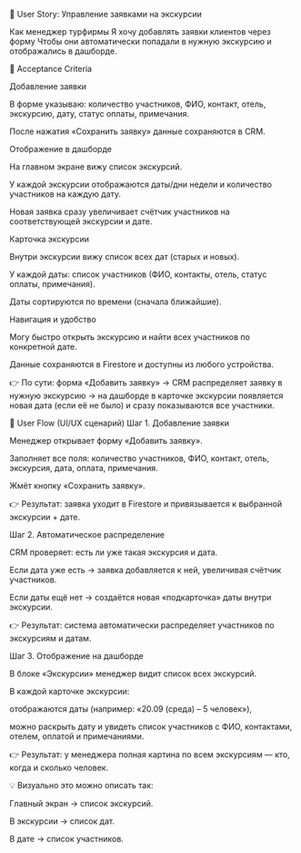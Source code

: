 📝 User Story: Управление заявками на экскурсии

Как менеджер турфирмы
Я хочу добавлять заявки клиентов через форму
Чтобы они автоматически попадали в нужную экскурсию и отображались в дашборде.

📌 Acceptance Criteria

Добавление заявки

В форме указываю: количество участников, ФИО, контакт, отель, экскурсию, дату, статус оплаты, примечания.

После нажатия «Сохранить заявку» данные сохраняются в CRM.

Отображение в дашборде

На главном экране вижу список экскурсий.

У каждой экскурсии отображаются даты/дни недели и количество участников на каждую дату.

Новая заявка сразу увеличивает счётчик участников на соответствующей экскурсии и дате.

Карточка экскурсии

Внутри экскурсии вижу список всех дат (старых и новых).

У каждой даты: список участников (ФИО, контакты, отель, статус оплаты, примечания).

Даты сортируются по времени (сначала ближайшие).

Навигация и удобство

Могу быстро открыть экскурсию и найти всех участников по конкретной дате.

Данные сохраняются в Firestore и доступны из любого устройства.

👉 По сути: форма «Добавить заявку» → CRM распределяет заявку в нужную экскурсию → на дашборде в карточке экскурсии появляется новая дата (если её не было) и сразу показываются все участники.


🔄 User Flow (UI/UX сценарий)
Шаг 1. Добавление заявки

Менеджер открывает форму «Добавить заявку».

Заполняет все поля: количество участников, ФИО, контакт, отель, экскурсия, дата, оплата, примечания.

Жмёт кнопку «Сохранить заявку».

👉 Результат: заявка уходит в Firestore и привязывается к выбранной экскурсии + дате.

Шаг 2. Автоматическое распределение

CRM проверяет: есть ли уже такая экскурсия и дата.

Если дата уже есть → заявка добавляется к ней, увеличивая счётчик участников.

Если даты ещё нет → создаётся новая «подкарточка» даты внутри экскурсии.

👉 Результат: система автоматически распределяет участников по экскурсиям и датам.

Шаг 3. Отображение на дашборде

В блоке «Экскурсии» менеджер видит список всех экскурсий.

В каждой карточке экскурсии:

отображаются даты (например: «20.09 (среда) – 5 человек»),

можно раскрыть дату и увидеть список участников с ФИО, контактами, отелем, оплатой и примечаниями.

👉 Результат: у менеджера полная картина по всем экскурсиям — кто, когда и сколько человек.

💡 Визуально это можно описать так:

Главный экран → список экскурсий.

В экскурсии → список дат.

В дате → список участников.